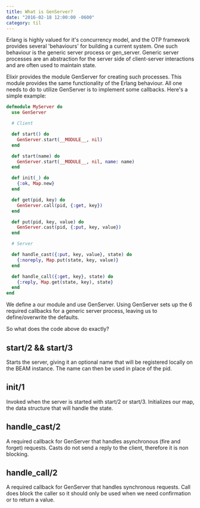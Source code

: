 ```yaml
---
title: What is GenServer?
date: "2016-02-18 12:00:00 -0600"
category: til
---
```


Erlang is highly valued for it's concurrency model, and the OTP framework provides
several 'behaviours' for building a current system. One such behaviour is the
generic server process or gen_server. Generic server processes are an
abstraction for the server side of client-server interactions and are often
used to maintain state.

Elixir provides the module GenServer for creating such processes. This module
provides the same functionality of the Erlang behaviour. All one needs to do to
utilize GenServer is to implement some callbacks. Here's a simple example:

~~~elixir
defmodule MyServer do
  use GenServer

  # Client

  def start() do
    GenServer.start(__MODULE__, nil)
  end

  def start(name) do
    GenServer.start(__MODULE__, nil, name: name)
  end

  def init(_) do
    {:ok, Map.new}
  end

  def get(pid, key) do
    GenServer.call(pid, {:get, key})
  end

  def put(pid, key, value) do
    GenServer.cast(pid, {:put, key, value})
  end

  # Server

  def handle_cast({:put, key, value}, state) do
    {:noreply, Map.put(state, key, value)}
  end

  def handle_call({:get, key}, state) do
    {:reply, Map.get(state, key), state}
  end
end
~~~

We define a our module and use GenServer. Using GenServer sets up the 6 required
callbacks for a generic server process, leaving us to define/overwrite the
defaults.

So what does the code above do exactly?

start/2 && start/3
------------------

Starts the server, giving it an optional name that will be registered
locally on the BEAM instance. The name can then be used in place of the pid.

init/1
------

Invoked when the server is started with start/2 or start/3. Initializes our
map, the data structure that will handle the state.

handle_cast/2
-------------

A required callback for GenServer that handles asynchronous (fire and forget)
requests.  Casts do not send a reply to the client, therefore it is non blocking.

handle_call/2
-------------

A required callback for GenServer that handles synchronous requests. Call does
block the caller so it should only be used when we need confirmation or to return
a value.
